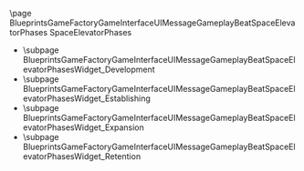 \page BlueprintsGameFactoryGameInterfaceUIMessageGameplayBeatSpaceElevatorPhases SpaceElevatorPhases
- \subpage BlueprintsGameFactoryGameInterfaceUIMessageGameplayBeatSpaceElevatorPhasesWidget_Development
- \subpage BlueprintsGameFactoryGameInterfaceUIMessageGameplayBeatSpaceElevatorPhasesWidget_Establishing
- \subpage BlueprintsGameFactoryGameInterfaceUIMessageGameplayBeatSpaceElevatorPhasesWidget_Expansion
- \subpage BlueprintsGameFactoryGameInterfaceUIMessageGameplayBeatSpaceElevatorPhasesWidget_Retention
